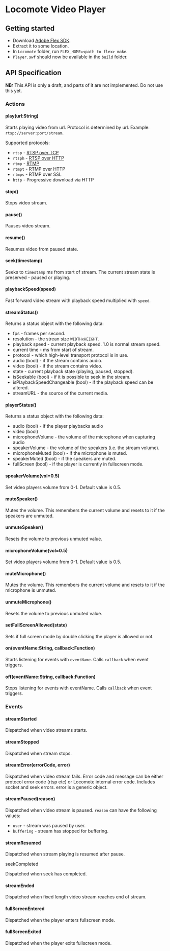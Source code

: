 # Locomote Video Player

## Getting started

  * Download [Adobe Flex SDK](http://www.adobe.com/devnet/flex/flex-sdk-download.html).
  * Extract it to some location.
  * In `Locomote` folder, run `FLEX_HOME=<path to flex> make`.
  * `Player.swf` should now be available in the `build` folder.


## API Specification

**NB:** This API is only a draft, and parts of it are not implemented. Do not
use this yet.

### Actions

#### play(url:String)

Starts playing video from url. Protocol is determined by url.
Example: `rtsp://server:port/stream`.

Supported protocols:

- `rtsp` - [RTSP over TCP](http://www.ietf.org/rfc/rfc2326.txt)
- `rtsph` - [RTSP over HTTP](http://www.opensource.apple.com/source/QuickTimeStreamingServer/QuickTimeStreamingServer-412.42/Documentation/RTSP_Over_HTTP.pdf)
- `rtmp` - [RTMP](http://www.adobe.com/devnet/rtmp.html)
- `rtmpt` - RTMP over HTTP
- `rtmps` - RTMP over SSL
- `http` - Progressive download via HTTP

#### stop()

Stops video stream.

#### pause()

Pauses video stream.

#### resume()

Resumes video from paused state.

#### seek(timestamp)

Seeks to `timestamp` ms from  start of stream.
The current stream state is preserved - paused or playing.

#### playbackSpeed(speed)

Fast forward video stream with playback speed multiplied with `speed`.

#### streamStatus()

Returns a status object with the following data:

- fps - frames per second.
- resolution - the strean size `WIDTHxHEIGHT`.
- playback speed - current playback speed. 1.0 is normal stream speed.
- current time - ms from start of stream.
- protocol - which high-level transport protocol is in use.
- audio (bool) - if the stream contains audio.
- video (bool) - if the stream contains video.
- state - current playback state (playing, paused, stopped).
- isSeekable (bool) - if it is possible to seek in the stream.
- isPlaybackSpeedChangeable (bool) - if the playback speed can be altered.
- streamURL - the source of the current media.

#### playerStatus()

Returns a status object with the following data:

- audio (bool) - if the player playbacks audio
- video (bool)
- microphoneVolume - the volume of the microphone when capturing audio
- speakerVolume - the volume of the speakers (i.e. the stream volume).
- microphoneMuted (bool) - if the microphone is muted.
- speakerMuted (bool) - if the speakers are muted.
- fullScreen (bool) - if the player is currently in fullscreen mode.

#### speakerVolume(vol=0.5)

Set video players volume from 0-1. Default value is 0.5.

#### muteSpeaker()

Mutes the volume. This remembers the current volume and resets to it if the
speakers are unmuted.

#### unmuteSpeaker()

Resets the volume to previous unmuted value.

#### microphoneVolume(vol=0.5)

Set video players volume from 0-1. Default value is 0.5.

#### muteMicrophone()

Mutes the volume. This remembers the current volume and resets to it if the
microphone is unmuted.

#### unmuteMicrophone()

Resets the volume to previous unmuted value.

#### setFullScreenAllowed(state)

Sets if full screen mode by double clicking the player is allowed or not.

#### on(eventName:String, callback:Function)

Starts listening for events with `eventName`. Calls `callback` when event triggers.

#### off(eventName:String, callback:Function)

Stops listening for events with eventName. Calls `callback` when event triggers.

### Events

#### streamStarted

Dispatched when video streams starts.

#### streamStopped

Dispatched when stream stops.

#### streamError(errorCode, error)

Dispatched when video stream fails. Error code and message can be either
protocol error code (rtsp etc) or Locomote internal error code.
Includes socket and seek errors. error is a generic object.

#### streamPaused(reason)

Dispatched when video stream is paused. `reason` can have the following values:

- `user` - stream was paused by user.
- `buffering` - stream has stopped for buffering.

#### streamResumed

Dispatched when stream playing is resumed after pause.

seekCompleted

Dispatched when seek has completed.

#### streamEnded

Dispatched when fixed length video stream reaches end of stream.

#### fullScreenEntered

Dispatched when the player enters fullscreen mode.

#### fullScreenExited

Dispatched when the player exits fullscreen mode.
